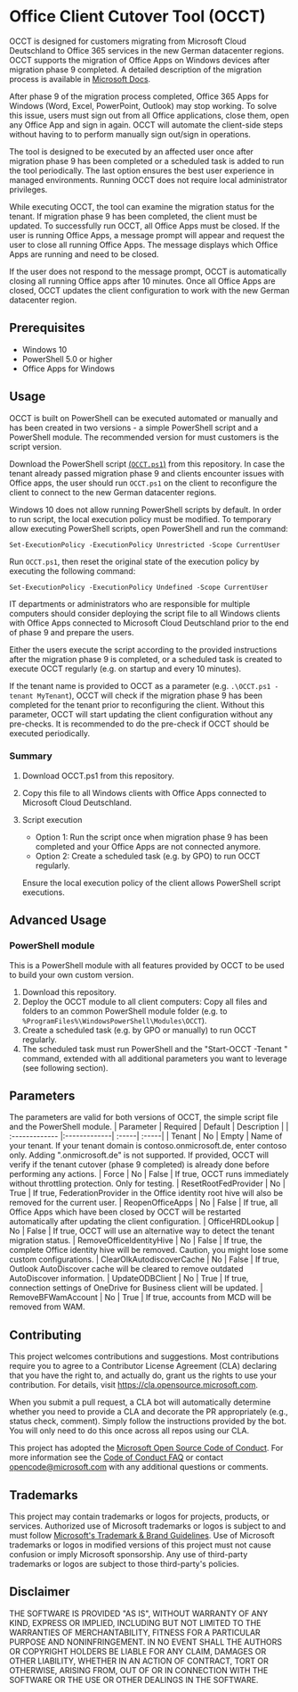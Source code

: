 # Office Client Cutover Tool (OCCT)
OCCT is designed for customers migrating from Microsoft Cloud Deutschland to Office 365 services in the new German datacenter regions. OCCT supports the migration of Office Apps on Windows devices after migration phase 9 completed. A detailed description of the migration process is available in [Microsoft Docs](https://docs.microsoft.com/en-us/microsoft-365/enterprise/ms-cloud-germany-transition?view=o365-worldwide).

After phase 9 of the migration process completed, Office 365 Apps for Windows (Word, Excel, PowerPoint, Outlook) may stop working. To solve this issue, users must sign out from all Office applications, close them, open any Office App and sign in again.
OCCT will automate the client-side steps without having to to perform manually sign out/sign in operations. 

The tool is designed to be executed by an affected user once after migration phase 9 has been completed or a scheduled task is added to run the tool periodically. The last option ensures the best user experience in managed environments. Running OCCT does not require local administrator privileges.

While executing OCCT, the tool can examine the migration status for the tenant. If migration phase 9 has been completed, the client must be updated. To successfully run OCCT, all Office Apps must be closed. If the user is running Office Apps, a message prompt will appear and request the user to close all running Office Apps. The message displays which Office Apps are running and need to be closed.

If the user does not respond to the message prompt, OCCT is automatically closing all running Office apps after 10 minutes. Once all Office Apps are closed, OCCT updates the client configuration to work with the new German datacenter region.

## Prerequisites
- Windows 10
- PowerShell 5.0 or higher
- Office Apps for Windows

## Usage
OCCT is built on PowerShell can be executed automated or manually and has been created in two versions - a simple PowerShell script and a PowerShell module. The recommended version for must customers is the script version.

Download the PowerShell script [(`OCCT.ps1`)](https://raw.githubusercontent.com/microsoft/OCCT/main/OCCT.ps1) from this repository.
In case the tenant already passed migration phase 9 and clients encounter issues with Office apps, the user should run `OCCT.ps1` on the client to reconfigure the client to connect to the new German datacenter regions.

Windows 10 does not allow running PowerShell scripts by default. In order to run script, the local execution policy must be modified.
To temporary allow executing PowerShell scripts, open PowerShell and run the command:

`Set-ExecutionPolicy -ExecutionPolicy Unrestricted -Scope CurrentUser`

Run `OCCT.ps1`, then reset the original state of the execution policy by executing the following command:

`Set-ExecutionPolicy -ExecutionPolicy Undefined -Scope CurrentUser`

IT departments or administrators who are responsible for multiple computers should consider deploying the script file to all Windows clients with Office Apps connected to Microsoft Cloud Deutschland prior to the end of phase 9 and prepare the users.

Either the users execute the script according to the provided instructions after the migration phase 9 is completed, or a scheduled task is created to execute OCCT regularly (e.g. on startup and every 10 minutes).

If the tenant name is provided to OCCT as a parameter (e.g. `.\OCCT.ps1 -tenant MyTenant`), OCCT will check if the migration phase 9 has been completed for the tenant prior to reconfiguring the client. Without this parameter, OCCT will start updating the client configuration without any pre-checks. It is recommended to do the pre-check if OCCT should be executed periodically.

### Summary
1. Download OCCT.ps1 from this repository.
2. Copy this file to all Windows clients with Office Apps connected to Microsoft Cloud Deutschland.
3. Script execution
    - Option 1: Run the script once when migration phase 9 has been completed and your Office Apps are not connected anymore.
    - Option 2: Create a scheduled task (e.g. by GPO) to run OCCT regularly. 

    Ensure the local execution policy of the client allows PowerShell script executions. 

## Advanced Usage
### PowerShell module
This is a PowerShell module with all features provided by OCCT to be used to build your own custom version.
1. Download this repository.
2. Deploy the OCCT module to all client computers: Copy all files and folders to an common PowerShell module folder (e.g. to `%ProgramFiles%\WindowsPowerShell\Modules\OCCT`).
3. Create a scheduled task (e.g. by GPO or manually) to run OCCT regularly.
4. The scheduled task must run PowerShell and the "Start-OCCT -Tenant <tenantname>" command, extended with all additional parameters you want to leverage (see following section).

## Parameters
The parameters are valid for both versions of OCCT, the simple script file and the PowerShell module.
| Parameter | Required | Default | Description |
| :------------- |:-------------| :-----| :-----|
| Tenant | No | Empty | Name of your tenant. If your tenant domain is contoso.onmicrosoft.de, enter contoso only. Adding ".onmicrosoft.de" is not supported. If provided, OCCT will verify if the tenant cutover (phase 9 completed) is already done before performing any actions.
| Force | No | False | If true, OCCT runs immediately without throttling protection. Only for testing.
| ResetRootFedProvider | No | True | If true, FederationProvider in the Office identity root hive will also be removed for the current user.
| ReopenOfficeApps | No | False | If true, all Office Apps which have been closed by OCCT will be restarted automatically after updating the client configuration.
| OfficeHRDLookup | No | False | If true, OCCT will use an alternative way to detect the tenant migration status.
| RemoveOfficeIdentityHive | No | False | If true, the complete Office identity hive will be removed. Caution, you might lose some custom configurations.
| ClearOlkAutodiscoverCache | No | False | If true, Outlook AutoDiscover cache will be cleared to remove outdated AutoDiscover information.
| UpdateODBClient | No | True | If true, connection settings of OneDrive for Business client will be updated.
| RemoveBFWamAccount | No | True | If true, accounts from MCD will be removed from WAM.

## Contributing
This project welcomes contributions and suggestions. Most contributions require you to agree to a
Contributor License Agreement (CLA) declaring that you have the right to, and actually do, grant us
the rights to use your contribution. For details, visit https://cla.opensource.microsoft.com.

When you submit a pull request, a CLA bot will automatically determine whether you need to provide
a CLA and decorate the PR appropriately (e.g., status check, comment). Simply follow the instructions
provided by the bot. You will only need to do this once across all repos using our CLA.

This project has adopted the [Microsoft Open Source Code of Conduct](https://opensource.microsoft.com/codeofconduct/).
For more information see the [Code of Conduct FAQ](https://opensource.microsoft.com/codeofconduct/faq/) or
contact [opencode@microsoft.com](mailto:opencode@microsoft.com) with any additional questions or comments.

## Trademarks
This project may contain trademarks or logos for projects, products, or services. Authorized use of Microsoft 
trademarks or logos is subject to and must follow 
[Microsoft's Trademark & Brand Guidelines](https://www.microsoft.com/en-us/legal/intellectualproperty/trademarks/usage/general).
Use of Microsoft trademarks or logos in modified versions of this project must not cause confusion or imply Microsoft sponsorship.
Any use of third-party trademarks or logos are subject to those third-party's policies.

## Disclaimer
THE SOFTWARE IS PROVIDED "AS IS", WITHOUT WARRANTY OF ANY KIND, EXPRESS OR
IMPLIED, INCLUDING BUT NOT LIMITED TO THE WARRANTIES OF MERCHANTABILITY,
FITNESS FOR A PARTICULAR PURPOSE AND NONINFRINGEMENT. IN NO EVENT SHALL THE
AUTHORS OR COPYRIGHT HOLDERS BE LIABLE FOR ANY CLAIM, DAMAGES OR OTHER
LIABILITY, WHETHER IN AN ACTION OF CONTRACT, TORT OR OTHERWISE, ARISING FROM,
OUT OF OR IN CONNECTION WITH THE SOFTWARE OR THE USE OR OTHER DEALINGS IN
THE SOFTWARE.